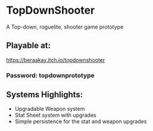 # TopDownShooter

A Top-down, roguelite, shooter game prototype

## Playable at: 
https://beraakay.itch.io/topdownshooter

### Password: topdownprototype

## Systems Highlights: 

- Upgradable Weapon system
- Stat Sheet system with upgrades
- Simple persistence for the stat and weapon upgrades
